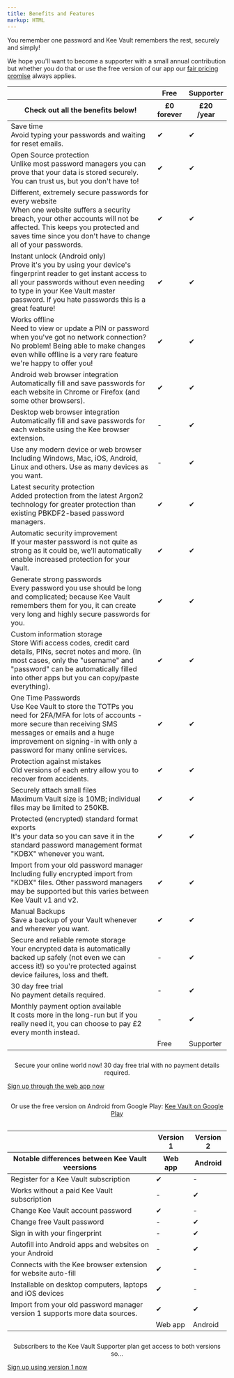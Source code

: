 ```yaml
---
title: Benefits and Features
markup: HTML
---
```


<p>You remember one password and Kee Vault remembers the rest, securely and simply!</p>
<p>We hope you'll want to become a supporter with a small annual contribution but whether you do that or use the free version of our app our <a href="/pricing">fair pricing promise</a> always applies.</p>

<div class="comparison">
  <table>
    <thead>
      <tr>
        <th class="tl"></th>
        <th class="compare-heading">
          Free
        </th>
        <th class="compare-heading">
          Supporter
        </th>
      </tr>
      <tr>
        <th class="comparison-intro">Check out all the benefits below!</th>
        <th class="price-info">
          <div class="price-now"><span>£0</span><br/>forever</div>
        </th>
        <th class="price-info">
          <div class="price-now"><span>£20</span><br/>/year</div>
        </th>
      </tr>
    </thead>
    <tbody>
      <tr class="compare-row">
        <td><div class="feature-title">Save time</div><div class="feature-description">Avoid typing your passwords and waiting for reset emails.</div></td>
        <td><span class="tickblue">✔</span></td>
        <td><span class="tickblue">✔</span></td>
      </tr>
      <tr>
        <td><div class="feature-title">Open Source protection</div><div class="feature-description">Unlike most password managers you can prove that your data is stored securely. You can trust us, but you don't have to!</div></td>
        <td><span class="tickblue">✔</span></td>
        <td><span class="tickblue">✔</span></td>
      </tr>
      <tr>
        <td><div class="feature-title">Different, extremely secure passwords for every website</div><div class="feature-description">When one website suffers a security breach, your other accounts will not be affected. This keeps you protected and saves time since you don't have to change all of your passwords.</div></td>
        <td><span class="tickblue">✔</span></td>
        <td><span class="tickblue">✔</span></td>
      </tr>
      <tr>
        <td><div class="feature-title">Instant unlock (Android only)</div><div class="feature-description">Prove it's you by using your device's fingerprint reader to get instant access to all your passwords without even needing to type in your Kee Vault master password. If you hate passwords this is a great feature!</div></td>
        <td><span class="tickblue">✔</span></td>
        <td><span class="tickblue">✔</span></td>
      </tr>
      <tr>
        <td><div class="feature-title">Works offline</div><div class="feature-description">Need to view or update a PIN or password when you've got no network connection? No problem! Being able to make changes even while offline is a very rare feature we're happy to offer you!</div></td>
        <td><span class="tickblue">✔</span></td>
        <td><span class="tickblue">✔</span></td>
      </tr>
      <tr>
        <td><div class="feature-title">Android web browser integration</div><div class="feature-description">Automatically fill and save passwords for each website in Chrome or Firefox (and some other browsers).</div></td>
        <td><span class="tickblue">✔</span></td>
        <td><span class="tickblue">✔</span></td>
      </tr>
      <tr>
        <td><div class="feature-title">Desktop web browser integration</div><div class="feature-description">Automatically fill and save passwords for each website using the Kee browser extension.</div></td>
        <td><span class="tickblue">-</span></td>
        <td><span class="tickblue">✔</span></td>
      </tr>
      <tr>
        <td><div class="feature-title">Use any modern device or web browser</div><div class="feature-description">Including Windows, Mac, iOS, Android, Linux and others. Use as many devices as you want.</div></td>
        <td><span class="tickblue">-</span></td>
        <td><span class="tickblue">✔</span></td>
      </tr>
      <tr>
        <td><div class="feature-title">Latest security protection</div><div class="feature-description">Added protection from the latest Argon2 technology for greater protection than existing PBKDF2-based password managers.</div></td>
        <td><span class="tickblue">✔</span></td>
        <td><span class="tickblue">✔</span></td>
      </tr>
      <tr>
        <td><div class="feature-title">Automatic security improvement</div><div class="feature-description">If your master password is not quite as strong as it could be, we'll automatically enable increased protection for your Vault.</div></td>
        <td><span class="tickblue">✔</span></td>
        <td><span class="tickblue">✔</span></td>
      </tr>
      <tr>
        <td><div class="feature-title">Generate strong passwords</div><div class="feature-description">Every password you use should be long and complicated; because Kee Vault remembers them for you, it can create very long and highly secure passwords for you.</div></td>
        <td><span class="tickblue">✔</span></td>
        <td><span class="tickblue">✔</span></td>
      </tr>
      <tr>
        <td><div class="feature-title">Custom information storage</div><div class="feature-description">Store Wifi access codes, credit card details, PINs, secret notes and more. (In most cases, only the "username" and "password" can be automatically filled into other apps but you can copy/paste everything).</div></td>
        <td><span class="tickblue">✔</span></td>
        <td><span class="tickblue">✔</span></td>
      </tr>
      <tr>
        <td><div class="feature-title">One Time Passwords</div><div class="feature-description">Use Kee Vault to store the TOTPs you need for 2FA/MFA for lots of accounts - more secure than receiving SMS messages or emails and a huge improvement on signing-in with only a password for many online services.</div></td>
        <td><span class="tickblue">✔</span></td>
        <td><span class="tickblue">✔</span></td>
      </tr>
      <tr>
        <td><div class="feature-title">Protection against mistakes</div><div class="feature-description">Old versions of each entry allow you to recover from accidents.</div></td>
        <td><span class="tickblue">✔</span></td>
        <td><span class="tickblue">✔</span></td>
      </tr>
      <tr>
        <td><div class="feature-title">Securely attach small files</div><div class="feature-description">Maximum Vault size is 10MB; individual files may be limited to 250KB.</div></td>
        <td><span class="tickblue">✔</span></td>
        <td><span class="tickblue">✔</span></td>
      </tr>
      <tr>
        <td><div class="feature-title">Protected (encrypted) standard format exports</div><div class="feature-description">It's your data so you can save it in the standard password management format "KDBX" whenever you want.</div></td>
        <td><span class="tickblue">✔</span></td>
        <td><span class="tickblue">✔</span></td>
      </tr>
      <tr>
        <td><div class="feature-title">Import from your old password manager</div><div class="feature-description">Including fully encrypted import from "KDBX" files. Other password managers may be supported but this varies between Kee Vault v1 and v2.</div></td>
        <td><span class="tickblue">✔</span></td>
        <td><span class="tickblue">✔</span></td>
      </tr>
      <tr>
        <td><div class="feature-title">Manual Backups</div><div class="feature-description">Save a backup of your Vault whenever and wherever you want.</div></td>
        <td><span class="tickblue">✔</span></td>
        <td><span class="tickblue">✔</span></td>
      </tr>
      <tr>
        <td><div class="feature-title">Secure and reliable remote storage</div><div class="feature-description">Your encrypted data is automatically backed up safely (not even we can access it!) so you're protected against device failures, loss and theft.</div></td>
        <td><span class="tickblue">-</span></td>
        <td><span class="tickblue">✔</span></td>
      </tr>
      <tr>
        <td><div class="feature-title">30 day free trial</div><div class="feature-description">No payment details required.</div></td>
        <td><span class="tickblue">-</span></td>
        <td><span class="tickblue">✔</span></td>
      </tr>
      <tr>
        <td><div class="feature-title">Monthly payment option available</div><div class="feature-description">It costs more in the long-run but if you really need it, you can choose to pay £2 every month instead.</div></td>
        <td><span class="tickblue">-</span></td>
        <td><span class="tickblue">✔</span></td>
      </tr>
      <tr class="bottom-plan-names">
        <td class="tl"></td>
        <td class="compare-heading">
          Free
        </td>
        <td class="compare-heading">
          Supporter
        </td>
      </tr>
    </tbody>
  </table>
</div>

<p style="text-align: center; padding-top:10px">Secure your online world now! 30 day free trial with no payment details required.</p>

<div class="vault_button">
    <a class="btn btn-success btn-large" href="https://keevault.pm">Sign up through the web app now</a>
</div>

<p style="text-align: center; padding:15px 0px">Or use the free version on Android from Google Play: <a href="https://google.com/orsomething">Kee Vault on Google Play</a></p>


<div class="comparison">
  <table>
    <thead>
      <tr>
        <th class="tl"></th>
        <th class="compare-heading">
          Version 1
        </th>
        <th class="compare-heading">
          Version 2
        </th>
      </tr>
      <tr>
        <th class="comparison-intro">Notable differences between Kee Vault veersions</th>
        <th class="price-info">
          <div>Web app</div>
        </th>
        <th class="price-info">
          <div>Android</div>
        </th>
      </tr>
    </thead>
    <tbody>
      <tr class="compare-row">
        <td><div class="feature-title">Register for a Kee Vault subscription</div></td>
        <td><span class="tickblue">✔</span></td>
        <td><span class="tickblue">-</span></td>
      </tr>
      <tr>
        <td><div class="feature-title">Works without a paid Kee Vault subscription</td>
        <td><span class="tickblue">-</span></td>
        <td><span class="tickblue">✔</span></td>
      </tr>
      <tr>
        <td><div class="feature-title">Change Kee Vault account password</div></td>
        <td><span class="tickblue">✔</span></td>
        <td><span class="tickblue">-</span></td>
      </tr>
      <tr>
        <td><div class="feature-title">Change free Vault password</div></td>
        <td><span class="tickblue">-</span></td>
        <td><span class="tickblue">✔</span></td>
      </tr>
      <tr>
        <td><div class="feature-title">Sign in with your fingerprint</div></td>
        <td><span class="tickblue">-</span></td>
        <td><span class="tickblue">✔</span></td>
      </tr>
      <tr>
        <td><div class="feature-title">Autofill into Android apps and websites on your Android</div></td>
        <td><span class="tickblue">-</span></td>
        <td><span class="tickblue">✔</span></td>
      </tr>
      <tr>
        <td><div class="feature-title">Connects with the Kee browser extension for website auto-fill</div></td>
        <td><span class="tickblue">✔</span></td>
        <td><span class="tickblue">-</span></td>
      </tr>
      <tr>
        <td><div class="feature-title">Installable on desktop computers, laptops and iOS devices</div></td>
        <td><span class="tickblue">✔</span></td>
        <td><span class="tickblue">-</span></td>
      </tr>
      <tr>
        <td><div class="feature-title">Import from your old password manager</div><div class="feature-description">version 1 supports more data sources.</div></td>
        <td><span class="tickblue">✔</span></td>
        <td><span class="tickblue">✔</span></td>
      </tr>
      <tr class="bottom-plan-names">
        <td class="tl"></td>
        <td class="compare-heading">
          Web app
        </td>
        <td class="compare-heading">
          Android
        </td>
      </tr>
    </tbody>
  </table>
</div>

<p style="text-align: center; padding-top:10px">Subscribers to the Kee Vault Supporter plan get access to both versions so...</p>

<div class="vault_button">
    <a class="btn btn-success btn-large" href="https://keevault.pm">Sign up using version 1 now</a>
</div>